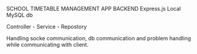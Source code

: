SCHOOL TIMETABLE MANAGEMENT APP BACKEND
Express.js
Local MySQL db

Controller - Service - Repostory


Handling socke communication, db communication and problem handling while communicating with client.
